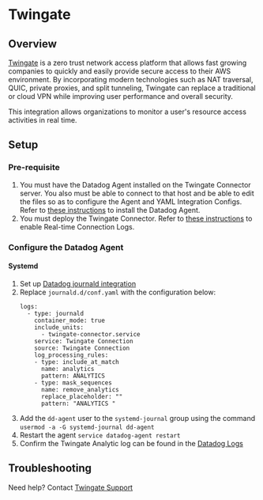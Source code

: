 # Twingate

## Overview

[Twingate][1] is a zero trust network access platform that allows fast growing companies to quickly and easily provide secure access to their AWS environment. By incorporating modern technologies such as NAT traversal, QUIC, private proxies, and split tunneling, Twingate can replace a traditional or cloud VPN while improving user performance and overall security.

This integration allows organizations to monitor a user's resource access activities in real time.

## Setup
### Pre-requisite
1. You must have the Datadog Agent installed on the Twingate Connector server. You also must be able to connect to that host and be able to edit the files so as to configure the Agent and YAML Integration Configs. Refer to [these instructions](https://docs.datadoghq.com/getting_started/agent/) to install the Datadog Agent.
2. You must deploy the Twingate Connector. Refer to [these instructions][3] to enable Real-time Connection Logs.

### Configure the Datadog Agent
#### Systemd
1. Set up [Datadog journald integration][5]
2. Replace `journald.d/conf.yaml` with the configuration below:
    ````
    logs:
      - type: journald
        container_mode: true
        include_units:
          - twingate-connector.service
        service: Twingate Connection
        source: Twingate Connection
        log_processing_rules:
        - type: include_at_match
          name: analytics
          pattern: ANALYTICS
        - type: mask_sequences
          name: remove_analytics
          replace_placeholder: ""
          pattern: "ANALYTICS "
    ````
3. Add the `dd-agent` user to the `systemd-journal` group using the command `usermod -a -G systemd-journal dd-agent`
4. Restart the agent `service datadog-agent restart`
5. Confirm the Twingate Analytic log can be found in the [Datadog Logs][10]



## Troubleshooting
Need help? Contact [Twingate Support][2]

[1]: https://www.twingate.com/
[2]: https://help.twingate.com/hc/en-us
[3]: https://docs.twingate.com/docs/connector-real-time-logs
[4]: https://app.datadoghq.com/account/settings#agent
[5]: https://docs.datadoghq.com/agent/logs/?tab=journald
[6]: https://docs.datadoghq.com/logs/explorer/facets/#manage-facets
[7]: https://docs.datadoghq.com/logs/log_configuration/pipelines/?tab=source#create-a-pipeline
[8]: https://raw.githubusercontent.com/Twingate-Labs/datadog-integrations-extras/master/twingate/images/dashboard.png
[9]: https://docs.datadoghq.com/logs/explorer/facets/#measures
[10]: https://app.datadoghq.com/logs